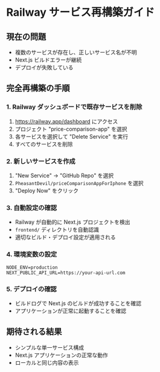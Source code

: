 # Railway サービス再構築ガイド

## 現在の問題

- 複数のサービスが存在し、正しいサービス名が不明
- Next.js ビルドエラーが継続
- デプロイが失敗している

## 完全再構築の手順

### 1. Railway ダッシュボードで既存サービスを削除

1. https://railway.app/dashboard にアクセス
2. プロジェクト "price-comparison-app" を選択
3. 各サービスを選択して "Delete Service" を実行
4. すべてのサービスを削除

### 2. 新しいサービスを作成

1. "New Service" → "GitHub Repo" を選択
2. `PheasantDevil/priceComparisonAppForIphone` を選択
3. "Deploy Now" をクリック

### 3. 自動設定の確認

- Railway が自動的に Next.js プロジェクトを検出
- `frontend/` ディレクトリを自動認識
- 適切なビルド・デプロイ設定が適用される

### 4. 環境変数の設定

```
NODE_ENV=production
NEXT_PUBLIC_API_URL=https://your-api-url.com
```

### 5. デプロイの確認

- ビルドログで Next.js のビルドが成功することを確認
- アプリケーションが正常に起動することを確認

## 期待される結果

- シンプルな単一サービス構成
- Next.js アプリケーションの正常な動作
- ローカルと同じ内容の表示
